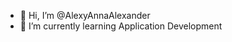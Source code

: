 - 👋 Hi, I’m @AlexyAnnaAlexander
- 🌱 I’m currently learning  Application Development


<!---
AlexyAnnaAlexander/AlexyAnnaAlexander is a ✨ special ✨ repository because its `README.md` (this file) appears on your GitHub profile.
You can click the Preview link to take a look at your changes.
--->
